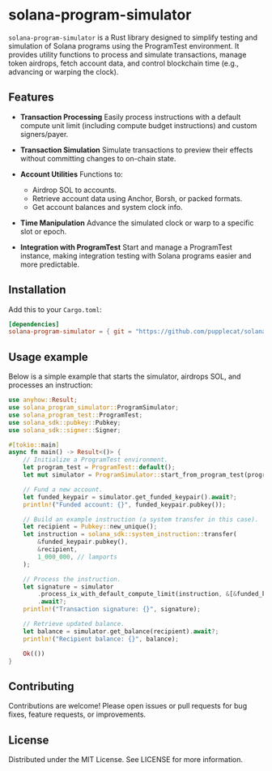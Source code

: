 # solana-program-simulator

`solana-program-simulator` is a Rust library designed to simplify testing and simulation of Solana programs using the ProgramTest environment. It provides utility functions to process and simulate transactions, manage token airdrops, fetch account data, and control blockchain time (e.g., advancing or warping the clock).

## Features

- **Transaction Processing**
  Easily process instructions with a default compute unit limit (including compute budget instructions) and custom signers/payer.

- **Transaction Simulation**
  Simulate transactions to preview their effects without committing changes to on-chain state.

- **Account Utilities**
  Functions to:
  - Airdrop SOL to accounts.
  - Retrieve account data using Anchor, Borsh, or packed formats.
  - Get account balances and system clock info.

- **Time Manipulation**
  Advance the simulated clock or warp to a specific slot or epoch.

- **Integration with ProgramTest**
  Start and manage a ProgramTest instance, making integration testing with Solana programs easier and more predictable.

## Installation

Add this to your `Cargo.toml`:

```toml
[dependencies]
solana-program-simulator = { git = "https://github.com/pupplecat/solana-program-simulator" }

```

## Usage example

Below is a simple example that starts the simulator, airdrops SOL, and processes an instruction:

```rust
use anyhow::Result;
use solana_program_simulator::ProgramSimulator;
use solana_program_test::ProgramTest;
use solana_sdk::pubkey::Pubkey;
use solana_sdk::signer::Signer;

#[tokio::main]
async fn main() -> Result<()> {
    // Initialize a ProgramTest environment.
    let program_test = ProgramTest::default();
    let mut simulator = ProgramSimulator::start_from_program_test(program_test).await;

    // Fund a new account.
    let funded_keypair = simulator.get_funded_keypair().await?;
    println!("Funded account: {}", funded_keypair.pubkey());

    // Build an example instruction (a system transfer in this case).
    let recipient = Pubkey::new_unique();
    let instruction = solana_sdk::system_instruction::transfer(
        &funded_keypair.pubkey(),
        &recipient,
        1_000_000, // lamports
    );

    // Process the instruction.
    let signature = simulator
        .process_ix_with_default_compute_limit(instruction, &[&funded_keypair], None)
        .await?;
    println!("Transaction signature: {}", signature);

    // Retrieve updated balance.
    let balance = simulator.get_balance(recipient).await?;
    println!("Recipient balance: {}", balance);

    Ok(())
}
```

## Contributing

Contributions are welcome! Please open issues or pull requests for bug fixes, feature requests, or improvements.

## License

Distributed under the MIT License. See LICENSE for more information.
